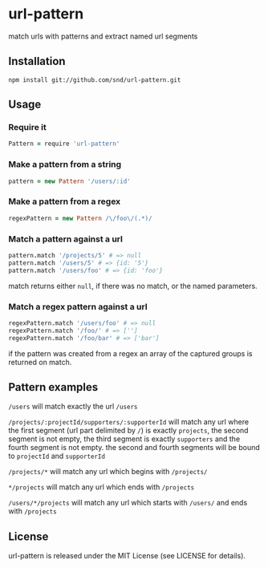 # url-pattern

match urls with patterns and extract named url segments

## Installation

```
npm install git://github.com/snd/url-pattern.git
```

## Usage

### Require it

```coffeescript
Pattern = require 'url-pattern'
```

### Make a pattern from a string

```coffeescript
pattern = new Pattern '/users/:id'
```

### Make a pattern from a regex

```coffeescript
regexPattern = new Pattern /\/foo\/(.*)/
```

### Match a pattern against a url

```coffeescript
pattern.match '/projects/5' # => null
pattern.match '/users/5' # => {id: '5'}
pattern.match '/users/foo' # => {id: 'foo'}
```

match returns either `null`, if there was no match, or the named parameters.

### Match a regex pattern against a url

```coffeescript
regexPattern.match '/users/foo' # => null
regexPattern.match '/foo/' # => ['']
regexPattern.match '/foo/bar' # => ['bar']
```

if the pattern was created from a regex an array of the captured groups is returned on match.

## Pattern examples

`/users` will match exactly the url `/users`

`/projects/:projectId/supporters/:supporterId` will match any url where the first
segment (url part delimited by `/`) is exactly `projects`, the second segment is not empty, the third segment is exactly
`supporters` and the fourth segment is not empty. the second and fourth segments will be bound
to `projectId` and `supporterId`

`/projects/*` will match any url which begins with `/projects/`

`*/projects` will match any url which ends with `/projects`

`/users/*/projects` will match any url which starts with `/users/` and ends with `/projects`

## License

url-pattern is released under the MIT License (see LICENSE for details).
